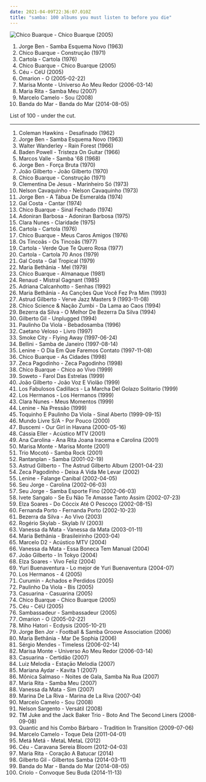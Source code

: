 ```yaml
---
date: 2021-04-09T22:36:07.010Z
title: "samba: 100 albums you must listen to before you die"
---
```

![Chico Buarque - Chico Buarque (2005)](http://coverartarchive.org/release/ff4bf915-8a21-417d-8c09-04600a7deb41/18504588791-500.jpg "Chico Buarque - Chico Buarque (2005)")
<ol class="albums">
<li data-cover="http://coverartarchive.org/release/f244c760-f055-4099-9b80-70cef5ef1f74/1276068220-500.jpg" data-tags="brazilian, samba, mpb" role="button">Jorge Ben - Samba Esquema Novo (1963)</li>
<li data-cover="http://coverartarchive.org/release/4ad7a356-d1d8-4367-8b33-dbb31c29517f/25207877428-500.jpg" data-tags="mpb" role="button">Chico Buarque - Construção (1971)</li>
<li data-cover="http://coverartarchive.org/release/f36f71b0-fe7b-45a9-bd2a-8fd68d1c41cd/28260791854-500.jpg" data-tags="samba" role="button">Cartola - Cartola (1976)</li>
<li data-cover="http://coverartarchive.org/release/ff4bf915-8a21-417d-8c09-04600a7deb41/18504588791-500.jpg" data-tags="brazilian, samba, poetry, mpb" role="button">Chico Buarque - Chico Buarque (2005)</li>
<li data-cover="http://coverartarchive.org/release/333bb712-ba43-4887-bf0d-0bb8f8fdc764/15739034587-500.jpg" data-tags="brazilian, female vocalists" role="button">Céu - CéU (2005)</li>
<li data-cover="http://coverartarchive.org/release/b516f21b-ea72-4c56-b10f-92c76b7f84e5/19827025699-500.jpg" data-tags="omarion" role="button">Omarion - O (2005-02-22)</li>
<li data-cover="https://img.discogs.com/cXXLh66VjtFnB7pspldv5E9YZ7s=/fit-in/600x534/filters:strip_icc():format(jpeg):mode_rgb():quality(90)/discogs-images/R-9042767-1473774919-7325.jpeg.jpg" data-tags="samba, brazilian" role="button">Marisa Monte - Universo Ao Meu Redor (2006-03-14)</li>
<li data-cover="http://coverartarchive.org/release/8d5af749-dba9-4590-98e0-209595d00a1e/1312407112-500.jpg" data-tags="samba" role="button">Maria Rita - Samba Meu (2007)</li>
<li data-cover="http://coverartarchive.org/release/a42786e6-ae7e-4006-b04c-4386673141e3/7545750239-500.jpg" data-tags="mpb" role="button">Marcelo Camelo - Sou (2008)</li>
<li data-cover="http://coverartarchive.org/release/77fd947a-cbda-4d09-93b4-6753ab5e7a3c/8201873863-500.jpg" data-tags="indie, folk, mallu magalhaes" role="button">Banda do Mar - Banda do Mar (2014-08-05)</li>
</ol>
List of 100 - under the cut.
<!-- more -->

_________________

<ol class="albums">
<li data-cover="https://img.discogs.com/sLZRAN0Kc9F5yDtsVNS4FAMnip0=/fit-in/600x531/filters:strip_icc():format(jpeg):mode_rgb():quality(90)/discogs-images/R-10844072-1507644840-8301.jpeg.jpg" data-tags="jazz, bossa nova" role="button">
Coleman Hawkins - Desafinado (1962)
</li>
<li data-cover="http://coverartarchive.org/release/f244c760-f055-4099-9b80-70cef5ef1f74/1276068220-500.jpg" data-tags="brazilian, samba, mpb" role="button">
Jorge Ben - Samba Esquema Novo (1963)
</li>
<li data-cover="http://coverartarchive.org/release/68e84ef5-dd48-4db0-8624-98f922a8808a/14739023370-500.jpg" data-tags="mpb" role="button">
Walter Wanderley - Rain Forest (1966)
</li>
<li data-cover="http://coverartarchive.org/release/0eda6118-3ec4-4f9f-85bf-3df84c6ba78d/5121170345-500.jpg" data-tags="bossa nova, samba" role="button">
Baden Powell - Tristeza On Guitar (1966)
</li>
<li data-cover="https://img.discogs.com/0f36ac86c54fe502a205affaefeae52f092904f2/images/spacer.gif" data-tags="brasil" role="button">
Marcos Valle - Samba '68 (1968)
</li>
<li data-cover="http://coverartarchive.org/release/3898175a-8535-457b-835f-02c0fd804a24/5248274081-500.jpg" data-tags="samba soul" role="button">
Jorge Ben - Força Bruta (1970)
</li>
<li data-cover="https://via.placeholder.com/450" data-tags="bossa nova" role="button">
João Gilberto - João Gilberto (1970)
</li>
<li data-cover="http://coverartarchive.org/release/4ad7a356-d1d8-4367-8b33-dbb31c29517f/25207877428-500.jpg" data-tags="mpb" role="button">
Chico Buarque - Construção (1971)
</li>
<li data-cover="https://img.discogs.com/UEtDd0r0uepzOYpgDR34Tkc_Y8w=/fit-in/400x397/filters:strip_icc():format(jpeg):mode_rgb():quality(90)/discogs-images/R-2856957-1304209728.jpeg.jpg" data-tags="samba" role="button">
Clementina De Jesus - Marinheiro Só (1973)
</li>
<li data-cover="https://img.discogs.com/32xVF2LKNCpPUE4LLl0MUrOXGPo=/fit-in/600x558/filters:strip_icc():format(jpeg):mode_rgb():quality(90)/discogs-images/R-3403284-1329046973.jpeg.jpg" data-tags="samba" role="button">
Nelson Cavaquinho - Nelson Cavaquinho (1973)
</li>
<li data-cover="http://coverartarchive.org/release/4c139edd-5b39-409c-a28a-aa077aa2f078/1276260096-500.jpg" data-tags="samba rock" role="button">
Jorge Ben - A Tábua De Esmeralda (1974)
</li>
<li data-cover="https://img.discogs.com/sEl__kMngLDjfRZ94quq96kYYck=/fit-in/600x598/filters:strip_icc():format(jpeg):mode_rgb():quality(90)/discogs-images/R-5834146-1424184021-5149.jpeg.jpg" data-tags="mpb, samba" role="button">
Gal Costa - Cantar (1974)
</li>
<li data-cover="https://img.discogs.com/PK7fEv-DCo2JeeOdSyufcXo3qrY=/fit-in/568x568/filters:strip_icc():format(jpeg):mode_rgb():quality(90)/discogs-images/R-10139991-1578435408-4845.jpeg.jpg" data-tags="mpb" role="button">
Chico Buarque - Sinal Fechado (1974)
</li>
<li data-cover="http://coverartarchive.org/release/9e8fd0ec-8a5b-43b5-b9e7-560fd32155c9/25729618297-500.jpg" data-tags="samba" role="button">
Adoniran Barbosa - Adoniran Barbosa (1975)
</li>
<li data-cover="http://coverartarchive.org/release/e8779f5c-5742-476f-9a58-5dc5131cbccc/2583942855-500.jpg" data-tags="brazilian, samba, brazilian popular music, umbanda" role="button">
Clara Nunes - Claridade (1975)
</li>
<li data-cover="http://coverartarchive.org/release/f36f71b0-fe7b-45a9-bd2a-8fd68d1c41cd/28260791854-500.jpg" data-tags="samba" role="button">
Cartola - Cartola (1976)
</li>
<li data-cover="https://img.discogs.com/CHGtwynZ4HL4xZlmSyXA_CJ08SE=/fit-in/600x600/filters:strip_icc():format(jpeg):mode_rgb():quality(90)/discogs-images/R-15110277-1586796908-1424.jpeg.jpg" data-tags="mpb" role="button">
Chico Buarque - Meus Caros Amigos (1976)
</li>
<li data-cover="http://coverartarchive.org/release/bae3cfd9-bb13-4772-92b1-c2305b8197ef/12365116588-500.jpg" data-tags="samba" role="button">
Os Tincoãs - Os Tincoãs (1977)
</li>
<li data-cover="https://img.discogs.com/UEDpuGWGyNZbd9zTyLU3gRkH1q8=/fit-in/400x400/filters:strip_icc():format(jpeg):mode_rgb():quality(90)/discogs-images/R-891486-1434401306-8445.jpeg.jpg" data-tags="samba" role="button">
Cartola - Verde Que Te Quero Rosa (1977)
</li>
<li data-cover="http://coverartarchive.org/release/9b72f4d8-7876-4e05-841a-890e5c438e05/6976569674-500.jpg" data-tags="samba" role="button">
Cartola - Cartola 70 Anos (1979)
</li>
<li data-cover="http://coverartarchive.org/release/20caffc7-6330-412d-91bd-34940564d3e8/9985362852-500.jpg" data-tags="mpb, samba, frevo, robertinho de recife" role="button">
Gal Costa - Gal Tropical (1979)
</li>
<li data-cover="http://coverartarchive.org/release/860e6e8e-ccc0-4871-9e5a-48306397b3ed/6853136007-500.jpg" data-tags="bossa nova, brasil, mpb, samba, vocalistas femeninas, brasileirinhos, bom sambinha, m bethania" role="button">
Maria Bethânia - Mel (1979)
</li>
<li data-cover="https://img.discogs.com/Hd3OivgTx3mooZsHRp7029R-yoE=/fit-in/450x450/filters:strip_icc():format(jpeg):mode_rgb():quality(90)/discogs-images/R-5556261-1396453367-3651.jpeg.jpg" data-tags="mpb" role="button">
Chico Buarque - Almanaque (1981)
</li>
<li data-cover="http://coverartarchive.org/release/3f7f1024-97a2-34b0-919a-7ff6cf2fa8ee/1157651947-500.jpg" data-tags="chanson francaise" role="button">
Renaud - Mistral Gagnant (1985)
</li>
<li data-cover="https://img.discogs.com/LD1fqi2GP-k_SNRCkGWxNuawpqo=/fit-in/600x337/filters:strip_icc():format(jpeg):mode_rgb():quality(90)/discogs-images/R-9650757-1484222465-3586.jpeg.jpg" data-tags="mpb" role="button">
Adriana Calcanhotto - Senhas (1992)
</li>
<li data-cover="http://coverartarchive.org/release/230bb0d1-7f48-48e3-a14e-20ff5aa682c7/14515639785-500.jpg" data-tags="brasil" role="button">
Maria Bethânia - As Canções Que Você Fez Pra Mim (1993)
</li>
<li data-cover="http://coverartarchive.org/release/7414576e-52f5-4d38-992e-44f117c7241b/9518009778-500.jpg" data-tags="bossa nova, jazz" role="button">
Astrud Gilberto - Verve Jazz Masters 9 (1993-11-08)
</li>
<li data-cover="http://coverartarchive.org/release/c393c79d-693a-4f33-96da-7491c2be4db9/10069834947-500.jpg" data-tags="mpb, mangue beat" role="button">
Chico Science & Nação Zumbi - Da Lama ao Caos (1994)
</li>
<li data-cover="http://coverartarchive.org/release/ea4a24bd-ff42-45fb-94f0-3baa7ec174c2/13289269489-500.jpg" data-tags="samba" role="button">
Bezerra da Silva - O Melhor De Bezerra Da Silva (1994)
</li>
<li data-cover="http://coverartarchive.org/release/0ae7eb40-7dad-4969-abb5-b188c740fff3/4215015406-500.jpg" data-tags="90s, poetry, oldies, mpb, brazilian, samba, live, brasileirinhos, g gil" role="button">
Gilberto Gil - Unplugged (1994)
</li>
<li data-cover="https://img.discogs.com/wLiy4OHVqDGsqIL78_QSw7MnjgU=/fit-in/600x603/filters:strip_icc():format(jpeg):mode_rgb():quality(90)/discogs-images/R-5791086-1402765122-3498.jpeg.jpg" data-tags="samba, bossa nova, mpb, paulinho da viola" role="button">
Paulinho Da Viola - Bebadosamba (1996)
</li>
<li data-cover="http://coverartarchive.org/release/c61a099a-7501-46e3-8d13-d048c1216dfa/8301999638-500.jpg" data-tags="brazilian" role="button">
Caetano Veloso - Livro (1997)
</li>
<li data-cover="http://coverartarchive.org/release/a80dbd7d-3841-4d87-acda-58b53eb47028/5969394312-500.jpg" data-tags="chillout, trip-hop, downtempo" role="button">
Smoke City - Flying Away (1997-06-24)
</li>
<li data-cover="http://coverartarchive.org/release/85452345-be8d-42ec-8c03-931905b23f3f/28879063023-500.jpg" data-tags="dance, house, samba, samba de janeiro" role="button">
Bellini - Samba de Janeiro (1997-08-14)
</li>
<li data-cover="http://coverartarchive.org/release/e337e235-9289-44b7-97f4-dde396be4b62/19959387043-500.jpg" data-tags="mpb" role="button">
Lenine - O Dia Em Que Faremos Contato (1997-11-08)
</li>
<li data-cover="http://coverartarchive.org/release/8ec19bba-6f9e-4146-8dec-ed9393002456/26932073051-500.jpg" data-tags="mpb, chico buarque" role="button">
Chico Buarque - As Cidades (1998)
</li>
<li data-cover="https://img.discogs.com/kMjrDXoEoT_ib20HlhN2CgxEdE0=/fit-in/600x584/filters:strip_icc():format(jpeg):mode_rgb():quality(90)/discogs-images/R-9007997-1473175351-3101.jpeg.jpg" data-tags="samba" role="button">
Zeca Pagodinho - Zeca Pagodinho (1998)
</li>
<li data-cover="http://coverartarchive.org/release/a1838744-e230-484c-bb2c-a2768cdbd65b/17717867673-500.jpg" data-tags="brasil, mpb, samba" role="button">
Chico Buarque - Chico ao Vivo (1999)
</li>
<li data-cover="https://img.discogs.com/hGKGYeqE2TlR5bLa4vlRD-fa6QM=/fit-in/600x602/filters:strip_icc():format(jpeg):mode_rgb():quality(90)/discogs-images/R-7359584-1474029942-6333.jpeg.jpg" data-tags="brazilian, samba, romance, brazilian music, pagode, belo" role="button">
Soweto - Farol Das Estrelas (1999)
</li>
<li data-cover="https://img.discogs.com/Gccggk60-iPdLLpy_rWM2w1pM1w=/fit-in/600x594/filters:strip_icc():format(jpeg):mode_rgb():quality(90)/discogs-images/R-13933282-1564365550-5893.jpeg.jpg" data-tags="bossa nova" role="button">
João Gilberto - João Voz E Violão (1999)
</li>
<li data-cover="https://img.discogs.com/wZYD51J02jyFXL_o81LwANemXBM=/fit-in/600x597/filters:strip_icc():format(jpeg):mode_rgb():quality(90)/discogs-images/R-6078145-1410483722-5361.jpeg.jpg" data-tags="rock" role="button">
Los Fabulosos Cadillacs - La Marcha Del Golazo Solitario (1999)
</li>
<li data-cover="http://coverartarchive.org/release/d325a894-2df2-4ed9-9230-dfdf0c54ae24/11450087455-500.jpg" data-tags="rock" role="button">
Los Hermanos - Los Hermanos (1999)
</li>
<li data-cover="https://img.discogs.com/pNDOEc0_qZK25ZuheI2U3dcumfI=/fit-in/240x240/filters:strip_icc():format(jpeg):mode_rgb():quality(90)/discogs-images/R-5781765-1402496894-6288.jpeg.jpg" data-tags="brasil, brazilian, samba" role="button">
Clara Nunes - Meus Momentos (1999)
</li>
<li data-cover="https://img.discogs.com/GUc2Ki2dKQb5z8rPh0JtGu8h9dU=/fit-in/320x320/filters:strip_icc():format(jpeg):mode_rgb():quality(90)/discogs-images/R-1903782-1251372716.jpeg.jpg" data-tags="mpb, lenine" role="button">
Lenine - Na Pressão (1999)
</li>
<li data-cover="http://coverartarchive.org/release/879ba693-7115-4a34-af70-9dbd5748899a/14537919303-500.jpg" data-tags="mpb, samba" role="button">
Toquinho E Paulinho Da Viola - Sinal Aberto (1999-09-15)
</li>
<li data-cover="http://coverartarchive.org/release/62f05db4-ba60-40c9-a7e6-2b901bdff7a7/5779967374-500.jpg" data-tags="classic rock, rock, soul, funk, brazil, brasil, mpb, political, samba, manguebeat" role="button">
Mundo Livre S/A - Por Pouco (2000)
</li>
<li data-cover="http://coverartarchive.org/release/2406c632-9aa0-4de0-a087-b14238c87f95/4085145063-500.jpg" data-tags="samba, jazzy beats, electronic" role="button">
Buscemi - Our Girl in Havana (2000-05-16)
</li>
<li data-cover="http://coverartarchive.org/release/1adf6e49-e74c-444f-b005-af3dd69757e1/10496581130-500.jpg" data-tags="cassia, mpb" role="button">
Cássia Eller - Acústico MTV (2001)
</li>
<li data-cover="https://img.discogs.com/aWwkOGgqLiprrpKePRv_gZbdkE8=/fit-in/600x600/filters:strip_icc():format(jpeg):mode_rgb():quality(90)/discogs-images/R-2073494-1478103358-6750.jpeg.jpg" data-tags="mpb" role="button">
Ana Carolina - Ana Rita Joana Iracema e Carolina (2001)
</li>
<li data-cover="http://coverartarchive.org/release/7e01f526-d786-4d03-87c8-1677f2807fb5/7015225648-500.jpg" data-tags="mpb" role="button">
Marisa Monte - Marisa Monte (2001)
</li>
<li data-cover="https://img.discogs.com/mD6ZJc7UuBBvVMzl2VPvVrCEaEQ=/fit-in/395x350/filters:strip_icc():format(jpeg):mode_rgb():quality(90)/discogs-images/R-70812-1343243207-2823.jpeg.jpg" data-tags="samba" role="button">
Trio Mocotó - Samba Rock (2001)
</li>
<li data-cover="http://coverartarchive.org/release/6ebcc3e3-aadc-4385-80ec-6877a7dafc75/3352597832-500.jpg" data-tags="german, punk, ska punk" role="button">
Rantanplan - Samba (2001-02-19)
</li>
<li data-cover="https://img.discogs.com/_KUKUtiK2VkAGYrOsOO39355J7I=/fit-in/597x589/filters:strip_icc():format(jpeg):mode_rgb():quality(90)/discogs-images/R-3072096-1314385273.jpeg.jpg" data-tags="bossa nova" role="button">
Astrud Gilberto - The Astrud Gilberto Album (2001-04-23)
</li>
<li data-cover="https://img.discogs.com/6HuP-p6tY2DQ_Hv-LqVOYspx9cU=/fit-in/500x496/filters:strip_icc():format(jpeg):mode_rgb():quality(90)/discogs-images/R-4435333-1364810576-9810.jpeg.jpg" data-tags="disco, hip hop, soul, dance, album rock, california, samba, caviar, romance, shows, aleister crowley, trip music, christopher lee, blogs, musica, aleyster crowley, argeu california seixas, silvio passos, wilson seixas, california seixas, familia, aleister, raul seixas, cultura, camisa de venus, amidio junior, filmes, anyzio rocha, nova california seixas, zeca pagodinho, mucajai, argeu california, beto juara, don kalifa, caracarai, aleystercrowleype, donkalifa, aleystercrowley, simplesdemais, os putos brothers, aleyster, silva alhandra, krica morena bela, boa vista, roraima, kricamorena, encontro dos famosos, enoque gomes, rodrigo otarola, palco, familia santos, argeu, krica morena, mosca navarro, argeu bernardo de andrade, aleyster crowley bernardo de andrade, marcelo nova e a envergadura moral, mamao com acucar, thebestofaleystercrowley, negocios, banda metamorphosis, california rock clube, eventos, trepidants, destaque, os karetas, bernardo montador de moveis em recife, ernandes dantas, o peregrino da musica" role="button">
Zeca Pagodinho - Deixa A Vida Me Levar (2002)
</li>
<li data-cover="https://img.discogs.com/BM9Gos_4XoOFuLgAn9S8S9m9H9U=/fit-in/400x400/filters:strip_icc():format(jpeg):mode_rgb():quality(90)/discogs-images/R-2497528-1287259025.jpeg.jpg" data-tags="mpb" role="button">
Lenine - Falange Canibal (2002-04-05)
</li>
<li data-cover="https://via.placeholder.com/450" data-tags="brazil" role="button">
Seu Jorge - Carolina (2002-06-03)
</li>
<li data-cover="http://coverartarchive.org/release/dff80431-3daa-4b04-84ea-ab1f2a46bb8b/5706500249-500.jpg" data-tags="mpb" role="button">
Seu Jorge - Samba Esporte Fino (2002-06-03)
</li>
<li data-cover="http://coverartarchive.org/release/0915fe22-4bc4-35bd-becf-2e393df651b2/2614876767-500.jpg" data-tags="ivete sangalo, spanish, female, hip hop, pop, rock, soul, rap, female vocalists, singer-songwriter, dance, cute, dance-pop, urban, latin, house, club, r&b, party, r and b, favorite artists, rnb, female vocals, female vocalist, rhythm and blues, female artists, english, nelly furtado, woman, music, teen pop, shakira, divas" role="button">
Ivete Sangalo - Se Eu Não Te Amasse Tanto Assim (2002-07-23)
</li>
<li data-cover="https://img.discogs.com/mPwV52jBa-nLyxeK_wYUsnE5K0M=/fit-in/600x643/filters:strip_icc():format(jpeg):mode_rgb():quality(90)/discogs-images/R-9990991-1490203504-6755.jpeg.jpg" data-tags="samba" role="button">
Elza Soares - Do Cóccix Até O Pescoço (2002-08-15)
</li>
<li data-cover="https://img.discogs.com/5jRK-88xK53pkgaN_H49zwNlqXw=/fit-in/237x212/filters:strip_icc():format(jpeg):mode_rgb():quality(90)/discogs-images/R-82484-1450944629-4684.jpeg.jpg" data-tags="brasil" role="button">
Fernanda Porto - Fernanda Porto (2002-10-23)
</li>
<li data-cover="https://img.discogs.com/B-A--FuzwTwUh4uGQ1lNjlPxuyM=/fit-in/350x350/filters:strip_icc():format(jpeg):mode_rgb():quality(90)/discogs-images/R-7991925-1453060570-5425.jpeg.jpg" data-tags="samba" role="button">
Bezerra da Silva - Ao Vivo (2003)
</li>
<li data-cover="https://img.discogs.com/JyxLGaaEROvFebUWXJuJk1x_QPw=/fit-in/600x600/filters:strip_icc():format(jpeg):mode_rgb():quality(90)/discogs-images/R-3004340-1486666948-8043.jpeg.jpg" data-tags="rock, alternative, experimental, brazil, brasil, mpb, brazilian, samba, z3po like this" role="button">
Rogério Skylab - Skylab IV (2003)
</li>
<li data-cover="http://coverartarchive.org/release/283e6068-9e3d-4dd6-823b-5b481f437298/18305534650-500.jpg" data-tags="mpb, vanessa da mata" role="button">
Vanessa da Mata - Vanessa da Mata (2003-01-11)
</li>
<li data-cover="http://coverartarchive.org/release/aa243af0-32aa-447e-b1be-95f8da95922d/5115306451-500.jpg" data-tags="brazilian" role="button">
Maria Bethânia - Brasileirinho (2003-04)
</li>
<li data-cover="http://coverartarchive.org/release/cc3a45a7-d150-4dd1-9ee9-1a8c8c05a193/1436840646-500.jpg" data-tags="hip hop" role="button">
Marcelo D2 - Acústico MTV (2004)
</li>
<li data-cover="http://coverartarchive.org/release/083d4017-2d73-4c18-bcbb-16f92ff1b7a8/10457783425-500.jpg" data-tags="mpb, brazilian" role="button">
Vanessa da Mata - Essa Boneca Tem Manual (2004)
</li>
<li data-cover="https://img.discogs.com/jDLWo5m9PWweHaclU6LCoSCjd6E=/fit-in/223x226/filters:strip_icc():format(jpeg):mode_rgb():quality(90)/discogs-images/R-4048827-1353535051-8998.jpeg.jpg" data-tags="bossa nova, mpb, samba, latin grammy nominated, bresil, vocalistas masculinos, brasileirinhos, bom sambinha, j gilberto" role="button">
João Gilberto - In Tokyo (2004)
</li>
<li data-cover="https://img.discogs.com/9nnzfqjv0fw4YcisBJbn1Xnc6yw=/fit-in/600x597/filters:strip_icc():format(jpeg):mode_rgb():quality(90)/discogs-images/R-13035033-1546904981-4787.jpeg.jpg" data-tags="electropop, jazz, pop, soul, bossa nova, female vocalists, dance, latin, blues, remix, brasil, mpb, samba, female vocalist, hot, musica latina, albuns completos ou quase completos, i have it, quarteto em cy, eletrosamba, e soares" role="button">
Elza Soares - Vivo Feliz (2004)
</li>
<li data-cover="https://img.discogs.com/w6y1FlDaZnOaSzxvFZoLXoKpOoY=/fit-in/600x593/filters:strip_icc():format(jpeg):mode_rgb():quality(90)/discogs-images/R-7782361-1448753845-4669.jpeg.jpg" data-tags="samba, salsa" role="button">
Yuri Buenaventura - Lo mejor de Yuri Buenaventura (2004-07)
</li>
<li data-cover="http://coverartarchive.org/release/e53c3877-01db-4cd0-99ef-f379b2b99d66/11450096982-500.jpg" data-tags="brazilian" role="button">
Los Hermanos - 4 (2005)
</li>
<li data-cover="https://img.discogs.com/aeza0CMqIGI12AsLySp2zFGydk0=/fit-in/489x492/filters:strip_icc():format(jpeg):mode_rgb():quality(90)/discogs-images/R-15871568-1599330283-3671.png.jpg" data-tags="mpb, samba, current infatuations" role="button">
Curumin - Achados e Perdidos (2005)
</li>
<li data-cover="https://img.discogs.com/S7Cv0HJzUCrZzi1l4BAzHAAGzFo=/fit-in/600x611/filters:strip_icc():format(jpeg):mode_rgb():quality(90)/discogs-images/R-4566703-1368914158-1565.jpeg.jpg" data-tags="samba" role="button">
Paulinho Da Viola - Bis (2005)
</li>
<li data-cover="https://img.discogs.com/5pyRwQfG9Cq9wIuRRtTg1I1PY1E=/fit-in/600x538/filters:strip_icc():format(jpeg):mode_rgb():quality(90)/discogs-images/R-16046591-1602488299-6103.jpeg.jpg" data-tags="samba" role="button">
Casuarina - Casuarina (2005)
</li>
<li data-cover="http://coverartarchive.org/release/ff4bf915-8a21-417d-8c09-04600a7deb41/18504588791-500.jpg" data-tags="brazilian, samba, poetry, mpb" role="button">
Chico Buarque - Chico Buarque (2005)
</li>
<li data-cover="http://coverartarchive.org/release/333bb712-ba43-4887-bf0d-0bb8f8fdc764/15739034587-500.jpg" data-tags="brazilian, female vocalists" role="button">
Céu - CéU (2005)
</li>
<li data-cover="https://via.placeholder.com/450" data-tags="indie pop, swedish" role="button">
Sambassadeur - Sambassadeur (2005)
</li>
<li data-cover="http://coverartarchive.org/release/b516f21b-ea72-4c56-b10f-92c76b7f84e5/19827025699-500.jpg" data-tags="omarion" role="button">
Omarion - O (2005-02-22)
</li>
<li data-cover="https://img.discogs.com/VlUgXgilMCERBkCSnclcJweI1_8=/fit-in/320x317/filters:strip_icc():format(jpeg):mode_rgb():quality(90)/discogs-images/R-740419-1153923451.jpeg.jpg" data-tags="alternative, japanese, samba" role="button">
Miho Hatori - Ecdysis (2005-10-21)
</li>
<li data-cover="https://via.placeholder.com/450" data-tags="mpb, brazilian, samba, bossa nova" role="button">
Jorge Ben Jor - Football & Samba Groove Association (2006)
</li>
<li data-cover="https://img.discogs.com/JAQK1ZOQh9hVjEh-Ei5erFmZoNM=/fit-in/600x595/filters:strip_icc():format(jpeg):mode_rgb():quality(90)/discogs-images/R-3635360-1521784378-3749.jpeg.jpg" data-tags="mpb, maria bethania" role="button">
Maria Bethânia - Mar De Sophia (2006)
</li>
<li data-cover="https://img.discogs.com/vn8Ek9gGQNV-2t14KbgH9s7wODA=/fit-in/600x495/filters:strip_icc():format(jpeg):mode_rgb():quality(90)/discogs-images/R-8848710-1589824943-5459.jpeg.jpg" data-tags="hip hop, pop, bossa nova, mpb, brazilian, samba, latin grammy nominated, teenage years" role="button">
Sérgio Mendes - Timeless (2006-02-14)
</li>
<li data-cover="https://img.discogs.com/cXXLh66VjtFnB7pspldv5E9YZ7s=/fit-in/600x534/filters:strip_icc():format(jpeg):mode_rgb():quality(90)/discogs-images/R-9042767-1473774919-7325.jpeg.jpg" data-tags="samba, brazilian" role="button">
Marisa Monte - Universo Ao Meu Redor (2006-03-14)
</li>
<li data-cover="https://img.discogs.com/YKtZJ_ZQIi9leWdEL3-3oILQoqk=/fit-in/600x450/filters:strip_icc():format(jpeg):mode_rgb():quality(90)/discogs-images/R-15762325-1597326405-6914.jpeg.jpg" data-tags="samba, melhores, pandeiro, casuarina, mpb - 2000, mtv apresenta, samba do brasil" role="button">
Casuarina - Certidão (2007)
</li>
<li data-cover="https://via.placeholder.com/450" data-tags="brasil" role="button">
Luiz Melodia - Estaçāo Melodia (2007)
</li>
<li data-cover="https://img.discogs.com/0f36ac86c54fe502a205affaefeae52f092904f2/images/spacer.gif" data-tags="mpb" role="button">
Mariana Aydar - Kavita 1 (2007)
</li>
<li data-cover="http://coverartarchive.org/release/8e5ec672-7259-436f-9b93-2172f1cc7258/18938493401-500.jpg" data-tags="samba" role="button">
Mônica Salmaso - Noites de Gala, Samba Na Rua (2007)
</li>
<li data-cover="http://coverartarchive.org/release/8d5af749-dba9-4590-98e0-209595d00a1e/1312407112-500.jpg" data-tags="samba" role="button">
Maria Rita - Samba Meu (2007)
</li>
<li data-cover="https://img.discogs.com/7U0LIu_-CKULd1Uag2WQbkr79uc=/fit-in/400x400/filters:strip_icc():format(jpeg):mode_rgb():quality(90)/discogs-images/R-1448692-1228861933.jpeg.jpg" data-tags="brasil, brazil, mpb" role="button">
Vanessa da Mata - Sim (2007)
</li>
<li data-cover="http://coverartarchive.org/release/3abad84e-b963-47bb-93b1-2f8e1f546cf9/2894802106-500.jpg" data-tags="bossa nova, mpb, cuban, brazilian, samba, female singer, a decouvrir, arbeitsmusik, mpb - 2000, mpb classica, discos 2009" role="button">
Marina De La Riva - Marina de La Riva (2007-04)
</li>
<li data-cover="http://coverartarchive.org/release/a42786e6-ae7e-4006-b04c-4386673141e3/7545750239-500.jpg" data-tags="mpb" role="button">
Marcelo Camelo - Sou (2008)
</li>
<li data-cover="https://img.discogs.com/n7Qwe52U3zMcKLukszl2TGgz1FQ=/fit-in/600x600/filters:strip_icc():format(jpeg):mode_rgb():quality(90)/discogs-images/R-10035550-1490490045-6935.jpeg.jpg" data-tags="jazz, brazil, brasil, brazilian, samba, brazilian jazz" role="button">
Nelson Sargento - Versátil (2008)
</li>
<li data-cover="https://via.placeholder.com/450" data-tags="jazz, tru thoughts" role="button">
TM Juke and the Jack Baker Trio - Boto And The Second Liners (2008-09-08)
</li>
<li data-cover="https://via.placeholder.com/450" data-tags="soul, funk, cumbia, samba, mambo, tru thoughts, boogaloo, batucada, descarga" role="button">
Quantic and his Combo Bárbaro - Tradition In Transition (2009-07-06)
</li>
<li data-cover="http://coverartarchive.org/release/90560f27-722c-4c47-b767-06f397fe3e17/7545755054-500.jpg" data-tags="mpb" role="button">
Marcelo Camelo - Toque Dela (2011-04-01)
</li>
<li data-cover="https://img.discogs.com/Gy-atUeIsN4DD9I7MzrClydFt5U=/fit-in/600x600/filters:strip_icc():format(jpeg):mode_rgb():quality(90)/discogs-images/R-6327852-1544194248-8523.jpeg.jpg" data-tags="metal, jazz, rock, alternative, experimental, samba, afro music" role="button">
Metá Metá - MetaL MetaL (2012)
</li>
<li data-cover="https://img.discogs.com/Y_ExyCKTuYVEPRjd0mbmIWXzR9k=/fit-in/500x500/filters:strip_icc():format(jpeg):mode_rgb():quality(90)/discogs-images/R-3508291-1333223351.jpeg.jpg" data-tags="pop, mpb, samba, world music, discos 2012" role="button">
Céu - Caravana Sereia Bloom (2012-04-03)
</li>
<li data-cover="http://coverartarchive.org/release/71f09525-5a2c-44bd-a670-294298115497/9467152073-500.jpg" data-tags="brazilian, samba, latin grammy nominated, maria rita" role="button">
Maria Rita - Coração A Batucar (2014)
</li>
<li data-cover="https://img.discogs.com/PTdClJH13tztM0R7R_b31OWUzoE=/fit-in/600x543/filters:strip_icc():format(jpeg):mode_rgb():quality(90)/discogs-images/R-6069126-1410262661-7364.jpeg.jpg" data-tags="bossa nova, mpb" role="button">
Gilberto Gil - Gilbertos Samba (2014-03-11)
</li>
<li data-cover="http://coverartarchive.org/release/77fd947a-cbda-4d09-93b4-6753ab5e7a3c/8201873863-500.jpg" data-tags="indie, folk, mallu magalhaes" role="button">
Banda do Mar - Banda do Mar (2014-08-05)
</li>
<li data-cover="http://coverartarchive.org/release/42ab1686-30e4-488c-bb13-7447874dfb02/8973921211-500.jpg" data-tags="rap, criolo" role="button">
Criolo - Convoque Seu Buda (2014-11-13)
</li>
</ol>
